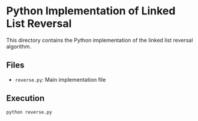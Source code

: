 # Python Implementation of Linked List Reversal

This directory contains the Python implementation of the linked list reversal algorithm.

## Files
- `reverse.py`: Main implementation file

## Execution
```bash
python reverse.py
``` 